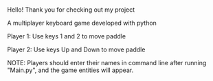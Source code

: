 <h1> </h1>
Hello!
Thank you for checking out my project

A multiplayer keyboard game developed with python

Player 1: Use keys 1 and 2 to move paddle

Player 2: Use keys Up and Down to move paddle

NOTE: Players should enter their names in command line after running "Main.py", and the game entities will appear.

